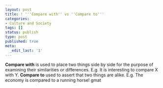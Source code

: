 ```yaml
---
layout: post
title: ! '''Compare with'' vs ''Compare to'''
categories:
- Culture and Society
tags: []
status: publish
type: post
published: true
meta:
  _edit_last: '1'
---
```

**Compare with** is used to place two things side by side for the purpose of examining their similarities or differences. E.g. It is interesting to compare X with Y. **Compare to** used to assert that two things are alike. E.g. The economy is compared to a running horse! gmat
